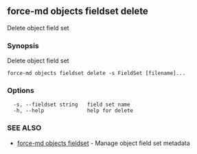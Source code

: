 ## force-md objects fieldset delete

Delete object field set

### Synopsis

Delete object field set

```
force-md objects fieldset delete -s FieldSet [filename]...
```

### Options

```
  -s, --fieldset string   field set name
  -h, --help              help for delete
```

### SEE ALSO

* [force-md objects fieldset](force-md_objects_fieldset.md)	 - Manage object field set metadata

